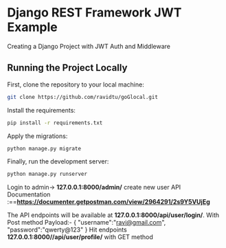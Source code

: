 # Django REST Framework JWT Example
Creating a Django Project with JWT Auth and Middleware


## Running the Project Locally

First, clone the repository to your local machine:

```bash
git clone https://github.com/ravidtu/goGlocal.git
```

Install the requirements:

```bash
pip install -r requirements.txt
```

Apply the migrations:

```bash
python manage.py migrate
```

Finally, run the development server:

```bash
python manage.py runserver
```
Login to admin-> **127.0.0.1:8000/admin/**
create new user 
API Documentation :==**https://documenter.getpostman.com/view/2964291/2s9Y5VUjEg**

The API endpoints will be available at **127.0.0.1:8000/api/user/login/**. With Post method
Payload:-
{
    "username":"ravi@gmail.com",
    "password":"qwerty@123"
}
Hit endpoints **127.0.0.1:8000//api/user/profile/** with GET method

